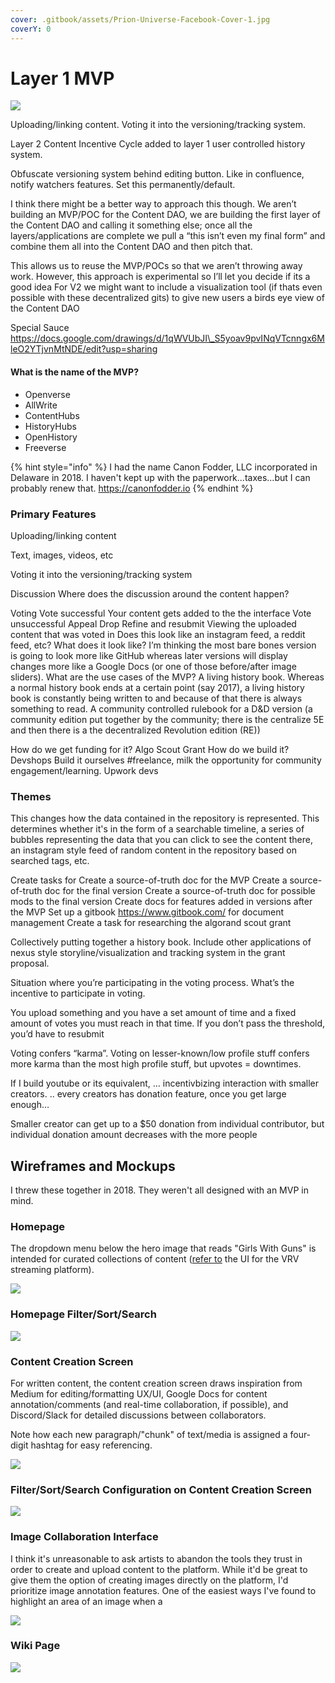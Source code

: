 ```yaml
---
cover: .gitbook/assets/Prion-Universe-Facebook-Cover-1.jpg
coverY: 0
---
```


# Layer 1 MVP

![](<.gitbook/assets/Creative Director Reel.gif>)

Uploading/linking content. Voting it into the versioning/tracking system.

Layer 2 Content Incentive Cycle added to layer 1 user controlled history system.

Obfuscate versioning system behind editing button. Like in confluence, notify watchers features. Set this permanently/default.

I think there might be a better way to approach this though. We aren’t building an MVP/POC for the Content DAO, we are building the first layer of the Content DAO and calling it something else; once all the layers/applications are complete we pull a “this isn’t even my final form” and combine them all into the Content DAO and then pitch that.

This allows us to reuse the MVP/POCs so that we aren’t throwing away work. However, this approach is experimental so I’ll let you decide if its a good idea For V2 we might want to include a visualization tool (if thats even possible with these decentralized gits) to give new users a birds eye view of the Content DAO

Special Sauce https://docs.google.com/drawings/d/1qWVUbJI\_S5yoav9pvINqVTcnngx6MleO2YTjvnMtNDE/edit?usp=sharing

#### **What is the name of the MVP?**

* Openverse
* AllWrite
* ContentHubs
* HistoryHubs
* OpenHistory
* Freeverse

{% hint style="info" %}
I had the name Canon Fodder, LLC incorporated in Delaware in 2018. I haven't kept up with the paperwork...taxes...but I can probably renew that. https://canonfodder.io
{% endhint %}



### Primary Features

Uploading/linking content

Text, images, videos, etc

Voting it into the versioning/tracking system

Discussion Where does the discussion around the content happen?

Voting Vote successful Your content gets added to the the interface Vote unsuccessful Appeal Drop Refine and resubmit Viewing the uploaded content that was voted in Does this look like an instagram feed, a reddit feed, etc? What does it look like? I’m thinking the most bare bones version is going to look more like GitHub whereas later versions will display changes more like a Google Docs (or one of those before/after image sliders). What are the use cases of the MVP? A living history book. Whereas a normal history book ends at a certain point (say 2017), a living history book is constantly being written to and because of that there is always something to read. A community controlled rulebook for a D\&D version (a community edition put together by the community; there is the centralize 5E and then there is a the decentralized Revolution edition (RE))

How do we get funding for it? Algo Scout Grant How do we build it? Devshops Build it ourselves #freelance, milk the opportunity for community engagement/learning. Upwork devs

### Themes

This changes how the data contained in the repository is represented. This determines whether it's in the form of a searchable timeline, a series of bubbles representing the data that you can click to see the content there, an instagram style feed of random content in the repository based on searched tags, etc.

&#x20;Create tasks for  Create a source-of-truth doc for the MVP Create a source-of-truth doc for the final version Create a source-of-truth doc for possible mods to the final version Create docs for features added in versions after the MVP Set up a gitbook https://www.gitbook.com/ for document management Create a task for researching the algorand scout grant

Collectively putting together a history book. Include other applications of nexus style storyline/visualization and tracking system in the grant proposal.

Situation where you’re participating in the voting process. What’s the incentive to participate in voting.

You upload something and you have a set amount of time and a fixed amount of votes you must reach in that time. If you don’t pass the threshold, you’d have to resubmit

Voting confers “karma”. Voting on lesser-known/low profile stuff confers more karma than the most high profile stuff, but upvotes = downtimes.

If I build youtube or its equivalent, … incentivbizing interaction with smaller creators. .. every creators has donation feature, once you get large enough…

Smaller creator can get up to a $50 donation from individual contributor, but individual donation amount decreases with the more people

## Wireframes and Mockups

I threw these together in 2018. They weren't all designed with an MVP in mind.

### Homepage

The dropdown menu below the hero image that reads "Girls With Guns" is intended for curated collections of content ([refer to](https://docs.google.com/drawings/d/1RVb7XrsziCI5MQPPWe6x0ELb7Ng-gwfdukr4ujl7dss/edit?usp=sharing) the UI for the VRV streaming platform).

![](<.gitbook/assets/Home-Page (1).png>)

### Homepage Filter/Sort/Search

![](<.gitbook/assets/Web 1920 – 20@2x.png>)

### Content Creation Screen

For written content, the content creation screen draws inspiration from Medium for editing/formatting UX/UI, Google Docs for content annotation/comments (and real-time collaboration, if possible), and Discord/Slack for detailed discussions between collaborators.

Note how each new paragraph/"chunk" of text/media is assigned a four-digit hashtag for easy referencing.

![](<.gitbook/assets/Copy of Content Creation Screen.jpg>)

### Filter/Sort/Search Configuration on Content Creation Screen

![](<.gitbook/assets/abCopy of Content Creation Screen \[Recovered]@3x.jpg>)

### Image Collaboration Interface

I think it's unreasonable to ask artists to abandon the tools they trust in order to create and upload content to the platform. While it'd be great to give them the option of creating images directly on the platform, I'd prioritize image annotation features. One of the easiest ways I've found to highlight an area of an image when a&#x20;

![](<.gitbook/assets/Untitled drawing.png>)

### Wiki Page

![](<.gitbook/assets/Web 1920 – 8@2x.png>)
